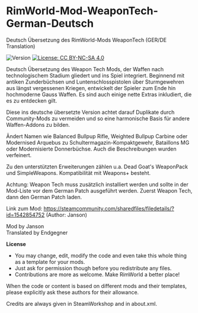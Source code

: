 # RimWorld-Mod-WeaponTech-German-Deutsch
Deutsch Übersetzung des RimWorld-Mods WeaponTech (GER/DE Translation)

<img src="https://camo.githubusercontent.com/1e4f97e52db576a793e373a27c2de38c026bb3f1/68747470733a2f2f696d672e736869656c64732e696f2f62616467652f52696d776f726c642d312e302d677265656e2e737667" alt="Version" data-canonical-src="https://img.shields.io/badge/Rimworld-1.0-green.svg" style="max-width:100%;"></a> <a href="http://creativecommons.org/licenses/by-nc-sa/4.0/" rel="nofollow"><img src="https://camo.githubusercontent.com/322fefce6b2264d9ff2ad35ea5dcd4622e437b04/68747470733a2f2f696d672e736869656c64732e696f2f62616467652f4c6963656e73652d434325323042592d2d4e432d2d5341253230342e302d626c75652e737667" alt="License: CC BY-NC-SA 4.0" data-canonical-src="https://img.shields.io/badge/License-CC%20BY--NC--SA%204.0-blue.svg" style="max-width:100%;"></a>

Deutsch Übersetzung des Weapon Tech Mods, der Waffen nach technologischem Stadium gliedert und ins Spiel integriert. Beginnend mit antiken Zunderbüchsen und Luntenschlosspistolen über Sturmgewehren aus längst vergessenen Kriegen, entwickelt der Spieler zum Ende hin hochmoderne Gauss Waffen. Es sind auch einige nette Extras inkludiert, die es zu entdecken gilt.

Diese ins deutsche übersetzte Version achtet darauf Duplikate durch Community-Mods zu vermeiden und so eine harmonische Basis für andere Waffen-Addons zu bilden.

Ändert Namen wie Balanced Bullpup Rifle, Weighted Bullpup Carbine oder Modernised Arquebus zu Schultermagazin-Kompaktgewehr, Bataillons MG oder Modernisierte Donnerbüchse. Auch die Beschreibungen wurden verfeinert.

Zu den unterstützten Erweiterungen zählen u.a. Dead Goat's WeaponPack und SimpleWeapons. Kompatibilität mit Weapons+ besteht.

Achtung: Weapon Tech muss zusätzlich installiert werden und sollte in der Mod-Liste vor dem German Patch ausgeführt werden. Zuerst Weapon Tech, dann den German Patch laden.

Link zum Mod: https://steamcommunity.com/sharedfiles/filedetails/?id=1542854752 (Author: Janson)<br>

Mod by Janson<br>
Translated by Endgegner<br>

<b>License</b>
- You may change, edit, modify the code and even take this whole thing as a template for your mods.
- Just ask for permission though before you redistribute any files.
- Contributions are more as welcome. Make RimWorld a better place!

When the code or content is based on different mods and their templates, please explicitly ask these authors for their allowance.

Credits are always given in SteamWorkshop and in about.xml.
